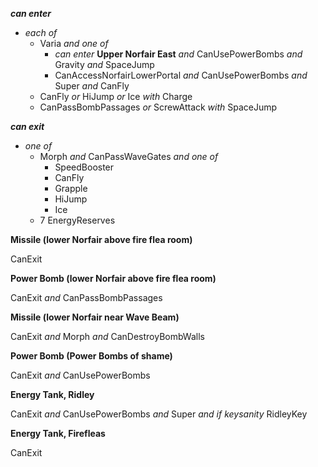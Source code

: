 ﻿***can enter***

- *each of*
  - Varia *and one of*
    - *can enter* **Upper Norfair East** *and* CanUsePowerBombs *and* Gravity *and* SpaceJump
    - CanAccessNorfairLowerPortal *and* CanUsePowerBombs *and* Super *and* CanFly
  - CanFly *or* HiJump *or* Ice *with* Charge
  - CanPassBombPassages *or* ScrewAttack *with* SpaceJump

***can exit***

- *one of*
  - Morph *and* CanPassWaveGates *and one of*
    - SpeedBooster
    - CanFly
    - Grapple
    - HiJump
    - Ice
  - 7 EnergyReserves

**Missile (lower Norfair above fire flea room)**

CanExit

**Power Bomb (lower Norfair above fire flea room)**

CanExit *and* CanPassBombPassages

**Missile (lower Norfair near Wave Beam)**

CanExit *and* Morph *and* CanDestroyBombWalls

**Power Bomb (Power Bombs of shame)**

CanExit *and* CanUsePowerBombs

**Energy Tank, Ridley**

CanExit *and* CanUsePowerBombs *and* Super *and if keysanity* RidleyKey

**Energy Tank, Firefleas**

CanExit

